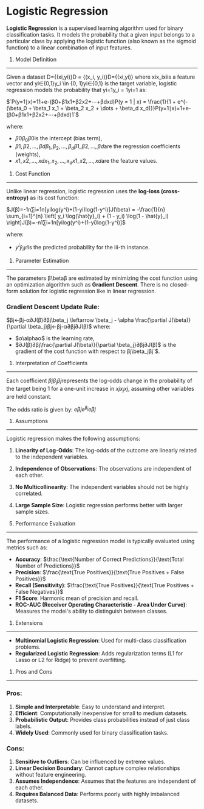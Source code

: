 Logistic Regression
===================

**Logistic Regression** is a supervised learning algorithm used for binary classification tasks. It models the probability that a given input belongs to a particular class by applying the logistic function (also known as the sigmoid function) to a linear combination of input features.

1.  Model Definition

* * * * *

Given a dataset D={(xi,yi)}D = \{(x_i, y_i)\}D={(xi​,yi​)} where xix_ixi​ is a feature vector and yi∈{0,1}y_i \in \{0, 1\}yi​∈{0,1} is the target variable, logistic regression models the probability that yi=1y_i = 1yi​=1 as:

$`P(y=1∣x)=11+e-(β0+β1x1+β2x2+⋯+βdxd)P(y = 1 | x) = \frac{1}{1 + e^{-(\beta_0 + \beta_1 x_1 + \beta_2 x_2 + \dots + \beta_d x_d)}}P(y=1∣x)=1+e-(β0​+β1​x1​+β2​x2​+⋯+βd​xd​)1​´$

where:

-   $`β0\beta_0β0​`$ is the intercept (bias term),
-   $`β1,β2,...,βd\beta_1, \beta_2, ..., \beta_dβ1​,β2​,...,βd`$​ are the regression coefficients (weights),
-   $`x1,x2,...,xdx_1, x_2, ..., x_dx1​,x2​,...,xd​`$ are the feature values.

1.  Cost Function

* * * * *

Unlike linear regression, logistic regression uses the **log-loss (cross-entropy)** as its cost function:

$`J(β)=-1n∑i=1n[yilog⁡(y^i)+(1-yi)log⁡(1-y^i)]J(\beta) = -\frac{1}{n} \sum_{i=1}^{n} \left[ y_i \log(\hat{y}_i) + (1 - y_i) \log(1 - \hat{y}_i) \right]J(β)=-n1​∑i=1n​[yi​log(y^​i​)+(1-yi​)log(1-y^​i​)]`$

where:

-   $`y^i\hat{y}_iy^​i​`$ is the predicted probability for the iii-th instance.

1.  Parameter Estimation

* * * * *

The parameters β\betaβ are estimated by minimizing the cost function using an optimization algorithm such as **Gradient Descent**. There is no closed-form solution for logistic regression like in linear regression.

### Gradient Descent Update Rule:

$`βj←βj-α∂J(β)∂βj\beta_j \leftarrow \beta_j - \alpha \frac{\partial J(\beta)}{\partial \beta_j}βj​←βj​-α∂βj​∂J(β)`$​ where:

-   $`α\alphaα`$ is the learning rate,
-   $`∂J(β)∂βj\frac{\partial J(\beta)}{\partial \beta_j}∂βj​∂J(β)​`$ is the gradient of the cost function with respect to βj\beta_jβj`$​.

1.  Interpretation of Coefficients

* * * * *

Each coefficient $`βj\beta_jβj`$​ represents the log-odds change in the probability of the target being 1 for a one-unit increase in $`xjx_jxj`$​, assuming other variables are held constant.

The odds ratio is given by: $`eβje^{\beta_j}eβj​`$

1.  Assumptions

* * * * *

Logistic regression makes the following assumptions:

1.  **Linearity of Log-Odds**: The log-odds of the outcome are linearly related to the independent variables.

2.  **Independence of Observations**: The observations are independent of each other.

3.  **No Multicollinearity**: The independent variables should not be highly correlated.

4.  **Large Sample Size**: Logistic regression performs better with larger sample sizes.

5.  Performance Evaluation

* * * * *

The performance of a logistic regression model is typically evaluated using metrics such as:

-   **Accuracy**: $`\frac{\text{Number of Correct Predictions}}{\text{Total Number of Predictions}}​`$
-   **Precision**: $`\frac{\text{True Positives}}{\text{True Positives + False Positives}}​`$
-   **Recall (Sensitivity)**: $`\frac{\text{True Positives}}{\text{True Positives + False Negatives}}​`$
-   **F1 Score**: Harmonic mean of precision and recall.
-   **ROC-AUC (Receiver Operating Characteristic - Area Under Curve)**: Measures the model's ability to distinguish between classes.

1.  Extensions

* * * * *

-   **Multinomial Logistic Regression**: Used for multi-class classification problems.
-   **Regularized Logistic Regression**: Adds regularization terms (L1 for Lasso or L2 for Ridge) to prevent overfitting.

1.  Pros and Cons

* * * * *

### Pros:

1.  **Simple and Interpretable**: Easy to understand and interpret.
2.  **Efficient**: Computationally inexpensive for small to medium datasets.
3.  **Probabilistic Output**: Provides class probabilities instead of just class labels.
4.  **Widely Used**: Commonly used for binary classification tasks.

### Cons:

1.  **Sensitive to Outliers**: Can be influenced by extreme values.
2.  **Linear Decision Boundary**: Cannot capture complex relationships without feature engineering.
3.  **Assumes Independence**: Assumes that the features are independent of each other.
4.  **Requires Balanced Data**: Performs poorly with highly imbalanced datasets.
